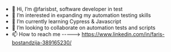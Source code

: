 - 👋 Hi, I’m @farisbst, software developer in test
- 👀 I’m interested in expanding my automation testing skills
- 🌱 I’m currently learning Cypress & Javascript
- 💞️ I’m looking to collaborate on automation tests and scripts
- 📫 How to reach me -----> https://www.linkedin.com/in/faris-bostandzija-389165230/

<!---
farisbst/farisbst is a ✨ special ✨ repository because its `README.md` (this file) appears on your GitHub profile.
You can click the Preview link to take a look at your changes.
--->
